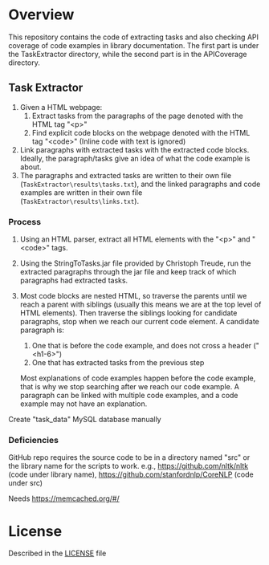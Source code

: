# Overview
This repository contains the code of extracting tasks and also checking API coverage of code examples in library documentation. The first part is under the TaskExtractor directory, while the second part is in the APICoverage directory.

## Task Extractor

1. Given a HTML webpage:
   1. Extract tasks from the paragraphs of the page denoted with the HTML tag "\<p>"
   2. Find explicit code blocks on the webpage denoted with the HTML tag "\<code>" (Inline code with text is ignored)
2. Link paragraphs with extracted tasks with the extracted code blocks. Ideally, the paragraph/tasks give an idea of what the code example is about.
3. The paragraphs and extracted tasks are written to their own file (`TaskExtractor\results\tasks.txt`), and the linked paragraphs and code examples are written in their own file (`TaskExtractor\results\links.txt`).

### Process
1. Using an HTML parser, extract all HTML elements with the "\<p>" and "\<code>" tags.
2. Using the StringToTasks.jar file provided by Christoph Treude, run the extracted paragraphs through the jar file and keep track of which paragraphs had extracted tasks. 
3. Most code blocks are nested HTML, so traverse the parents until we reach a parent with siblings (usually this means we are at the top level of HTML elements). Then traverse the siblings looking for candidate paragraphs, stop when we reach our current code element. A candidate paragraph is:
   1. One that is before the code example, and does not cross a header ("\<h1-6>")
   2. One that has extracted tasks from the previous step

   Most explanations of code examples happen before the code example, that is why we stop searching after we reach our code example. A paragraph can be linked with multiple code examples, and a code example may not have an explanation.


Create "task_data" MySQL database manually

### Deficiencies
GitHub repo requires the source code to be in a directory named "src" or the library name for the scripts to work. e.g., https://github.com/nltk/nltk (code under library name), https://github.com/stanfordnlp/CoreNLP (code under src)

Needs 
https://memcached.org/#/
# License
Described in the [LICENSE](http://github.com/ualberta-smr/tang-task-extractor/blob/main/LICENSE) file